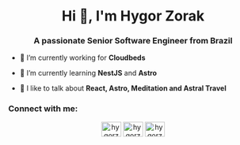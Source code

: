 <h1 align="center">Hi 👋, I'm Hygor Zorak</h1>
<h3 align="center">A passionate Senior Software Engineer from Brazil</h3>

- 🔭 I’m currently working for **Cloudbeds**

- 🌱 I’m currently learning **NestJS** and **Astro**

- 💬 I like to talk about **React, Astro, Meditation and Astral Travel**

<h3 align="left">Connect with me:</h3>
<p align="center">
<a href="https://linkedin.com/in/hygorzorak" target="blank"><img align="center" src="https://raw.githubusercontent.com/rahuldkjain/github-profile-readme-generator/master/src/images/icons/Social/linked-in-alt.svg" alt="hygorzorak" height="30" width="40" /></a>
  <a href="https://twitter.com/hygorzorak" target="blank"><img align="center" src="https://raw.githubusercontent.com/rahuldkjain/github-profile-readme-generator/master/src/images/icons/Social/twitter.svg" alt="hygorzorak" height="30" width="40" /></a>
<a href="https://instagram.com/hygorzorak" target="blank"><img align="center" src="https://raw.githubusercontent.com/rahuldkjain/github-profile-readme-generator/master/src/images/icons/Social/instagram.svg" alt="hygorzorak" height="30" width="40" /></a>
</p>

